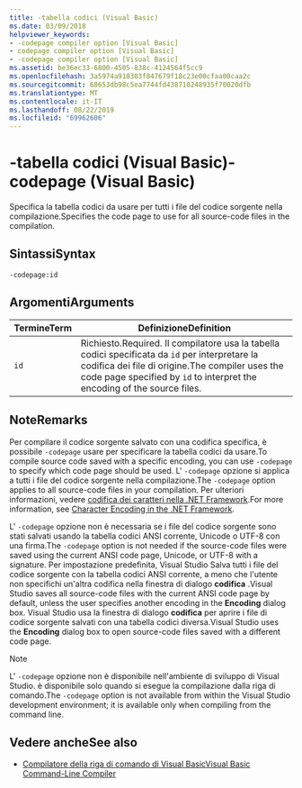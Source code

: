 ```yaml
---
title: -tabella codici (Visual Basic)
ms.date: 03/09/2018
helpviewer_keywords:
- -codepage compiler option [Visual Basic]
- codepage compiler option [Visual Basic]
- -codepage compiler option [Visual Basic]
ms.assetid: be36ec33-6800-4505-838c-4124564f5cc9
ms.openlocfilehash: 3a5974a910303f847679f18c23e00cfaa00caa2c
ms.sourcegitcommit: 68653db98c5ea7744fd438710248935f70020dfb
ms.translationtype: MT
ms.contentlocale: it-IT
ms.lasthandoff: 08/22/2019
ms.locfileid: "69962606"
---
```

# <a name="-codepage-visual-basic"></a><span data-ttu-id="fe3b2-102">-tabella codici (Visual Basic)</span><span class="sxs-lookup"><span data-stu-id="fe3b2-102">-codepage (Visual Basic)</span></span>
<span data-ttu-id="fe3b2-103">Specifica la tabella codici da usare per tutti i file del codice sorgente nella compilazione.</span><span class="sxs-lookup"><span data-stu-id="fe3b2-103">Specifies the code page to use for all source-code files in the compilation.</span></span>  
  
## <a name="syntax"></a><span data-ttu-id="fe3b2-104">Sintassi</span><span class="sxs-lookup"><span data-stu-id="fe3b2-104">Syntax</span></span>  
  
```  
-codepage:id  
```  
  
## <a name="arguments"></a><span data-ttu-id="fe3b2-105">Argomenti</span><span class="sxs-lookup"><span data-stu-id="fe3b2-105">Arguments</span></span>  
  
|<span data-ttu-id="fe3b2-106">Termine</span><span class="sxs-lookup"><span data-stu-id="fe3b2-106">Term</span></span>|<span data-ttu-id="fe3b2-107">Definizione</span><span class="sxs-lookup"><span data-stu-id="fe3b2-107">Definition</span></span>|  
|---|---|  
|`id`|<span data-ttu-id="fe3b2-108">Richiesto.</span><span class="sxs-lookup"><span data-stu-id="fe3b2-108">Required.</span></span> <span data-ttu-id="fe3b2-109">Il compilatore usa la tabella codici specificata da `id` per interpretare la codifica dei file di origine.</span><span class="sxs-lookup"><span data-stu-id="fe3b2-109">The compiler uses the code page specified by `id` to interpret the encoding of the source files.</span></span>|  
  
## <a name="remarks"></a><span data-ttu-id="fe3b2-110">Note</span><span class="sxs-lookup"><span data-stu-id="fe3b2-110">Remarks</span></span>  
 <span data-ttu-id="fe3b2-111">Per compilare il codice sorgente salvato con una codifica specifica, è possibile `-codepage` usare per specificare la tabella codici da usare.</span><span class="sxs-lookup"><span data-stu-id="fe3b2-111">To compile source code saved with a specific encoding, you can use `-codepage` to specify which code page should be used.</span></span> <span data-ttu-id="fe3b2-112">L' `-codepage` opzione si applica a tutti i file del codice sorgente nella compilazione.</span><span class="sxs-lookup"><span data-stu-id="fe3b2-112">The `-codepage` option applies to all source-code files in your compilation.</span></span> <span data-ttu-id="fe3b2-113">Per ulteriori informazioni, vedere [codifica dei caratteri nella .NET Framework](../../../standard/base-types/character-encoding.md).</span><span class="sxs-lookup"><span data-stu-id="fe3b2-113">For more information, see [Character Encoding in the .NET Framework](../../../standard/base-types/character-encoding.md).</span></span>  
  
 <span data-ttu-id="fe3b2-114">L' `-codepage` opzione non è necessaria se i file del codice sorgente sono stati salvati usando la tabella codici ANSI corrente, Unicode o UTF-8 con una firma.</span><span class="sxs-lookup"><span data-stu-id="fe3b2-114">The `-codepage` option is not needed if the source-code files were saved using the current ANSI code page, Unicode, or UTF-8 with a signature.</span></span> <span data-ttu-id="fe3b2-115">Per impostazione predefinita, Visual Studio Salva tutti i file del codice sorgente con la tabella codici ANSI corrente, a meno che l'utente non specifichi un'altra codifica nella finestra di dialogo **codifica** .</span><span class="sxs-lookup"><span data-stu-id="fe3b2-115">Visual Studio saves all source-code files with the current ANSI code page by default, unless the user specifies another encoding in the **Encoding** dialog box.</span></span> <span data-ttu-id="fe3b2-116">Visual Studio usa la finestra di dialogo **codifica** per aprire i file di codice sorgente salvati con una tabella codici diversa.</span><span class="sxs-lookup"><span data-stu-id="fe3b2-116">Visual Studio uses the **Encoding** dialog box to open source-code files saved with a different code page.</span></span>  
  
> [!NOTE]
> <span data-ttu-id="fe3b2-117">L' `-codepage` opzione non è disponibile nell'ambiente di sviluppo di Visual Studio. è disponibile solo quando si esegue la compilazione dalla riga di comando.</span><span class="sxs-lookup"><span data-stu-id="fe3b2-117">The `-codepage` option is not available from within the Visual Studio development environment; it is available only when compiling from the command line.</span></span>  
  
## <a name="see-also"></a><span data-ttu-id="fe3b2-118">Vedere anche</span><span class="sxs-lookup"><span data-stu-id="fe3b2-118">See also</span></span>

- [<span data-ttu-id="fe3b2-119">Compilatore della riga di comando di Visual Basic</span><span class="sxs-lookup"><span data-stu-id="fe3b2-119">Visual Basic Command-Line Compiler</span></span>](../../../visual-basic/reference/command-line-compiler/index.md)
